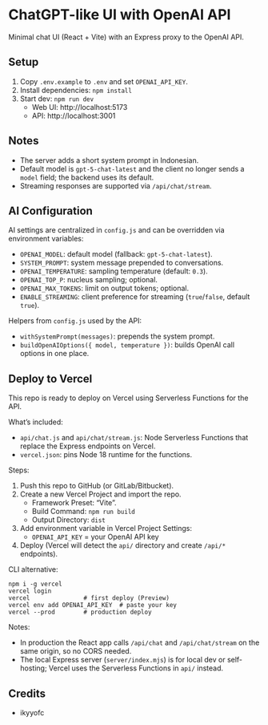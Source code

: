 # ChatGPT-like UI with OpenAI API

Minimal chat UI (React + Vite) with an Express proxy to the OpenAI API.

## Setup

1. Copy `.env.example` to `.env` and set `OPENAI_API_KEY`.
2. Install dependencies: `npm install`
3. Start dev: `npm run dev`
   - Web UI: http://localhost:5173
   - API: http://localhost:3001

## Notes

- The server adds a short system prompt in Indonesian.
- Default model is `gpt-5-chat-latest` and the client no longer sends a `model` field; the backend uses its default.
- Streaming responses are supported via `/api/chat/stream`.

## AI Configuration

AI settings are centralized in `config.js` and can be overridden via environment variables:

- `OPENAI_MODEL`: default model (fallback: `gpt-5-chat-latest`).
- `SYSTEM_PROMPT`: system message prepended to conversations.
- `OPENAI_TEMPERATURE`: sampling temperature (default: `0.3`).
- `OPENAI_TOP_P`: nucleus sampling; optional.
- `OPENAI_MAX_TOKENS`: limit on output tokens; optional.
- `ENABLE_STREAMING`: client preference for streaming (`true`/`false`, default `true`).

Helpers from `config.js` used by the API:
- `withSystemPrompt(messages)`: prepends the system prompt.
- `buildOpenAIOptions({ model, temperature })`: builds OpenAI call options in one place.

## Deploy to Vercel

This repo is ready to deploy on Vercel using Serverless Functions for the API.

What’s included:
- `api/chat.js` and `api/chat/stream.js`: Node Serverless Functions that replace the Express endpoints on Vercel.
- `vercel.json`: pins Node 18 runtime for the functions.

Steps:
1. Push this repo to GitHub (or GitLab/Bitbucket).
2. Create a new Vercel Project and import the repo.
   - Framework Preset: “Vite”.
   - Build Command: `npm run build`
   - Output Directory: `dist`
3. Add environment variable in Vercel Project Settings:
   - `OPENAI_API_KEY` = your OpenAI API key
4. Deploy (Vercel will detect the `api/` directory and create `/api/*` endpoints).

CLI alternative:
```
npm i -g vercel
vercel login
vercel               # first deploy (Preview)
vercel env add OPENAI_API_KEY  # paste your key
vercel --prod        # production deploy
```

Notes:
- In production the React app calls `/api/chat` and `/api/chat/stream` on the same origin, so no CORS needed.
- The local Express server (`server/index.mjs`) is for local dev or self-hosting; Vercel uses the Serverless Functions in `api/` instead.

## Credits

- ikyyofc
